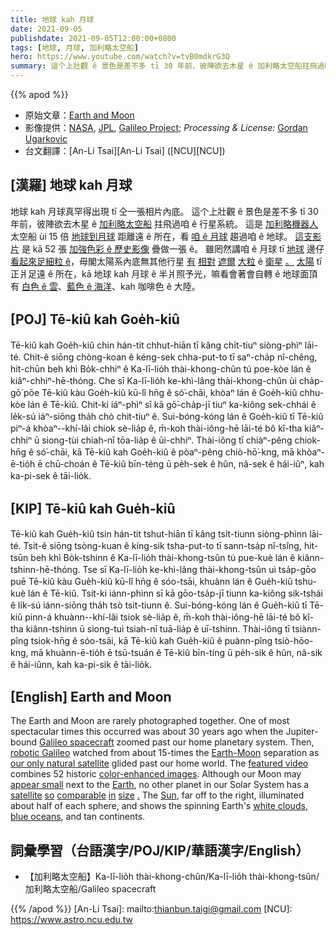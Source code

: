 ```yaml
---
title: 地球 kah 月球
date: 2021-09-05
publishdate: 2021-09-05T12:00:00+0800
tags: [地球, 月球, 加利略太空船]
hero: https://www.youtube.com/watch?v=tvB0mdkrG3Q
summary: 這个上壯觀 ê 景色是差不多 tī 30 年前，彼陣欲去木星 ê 加利略太空船拄飛過咱 ê 行星系統。
---
```


{{% apod %}}

- 原始文章：[Earth and Moon](https://apod.nasa.gov/apod/ap210905.html)
- 影像提供：[NASA](https://www.nasa.gov/), [JPL](https://www.jpl.nasa.gov/), [Galileo Project](https://solarsystem.nasa.gov/missions/galileo/overview/); *Processing & License:* [Gordan Ugarkovic](https://www.planetary.org/profiles/gordan-ugarkovic)
- 台文翻譯：[An-Li Tsai][An-Li Tsai] ([NCU][NCU])

## [漢羅] 地球 kah 月球
地球 kah 月球真罕得出現 tī 仝一張相片內底。
這个上壯觀 ê 景色是差不多 tī 30 年前，彼陣欲去木星 ê [加利略太空船][Galileo spacecraft] 拄飛過咱 ê 行星系統。
這是 [加利略機器人][robotic Galileo] 太空船 ùi 15 倍 [地球到月球][Earth-Moon] 距離遠 ê 所在，看 [咱 ê 月球][our only natural satellite] 趨過咱 ê 地球。
[這支影片][featured video] 是 kā 52 張 [加強色彩 ê 歷史影像][color-enhanced images] 疊做一張 ê。
雖罔然講咱 ê 月球 tī [地球][Earth] 邊仔 [看起來足細粒 ê][appear small]，毋閣太陽系內底無其他行星 [有][in] [相對][comparable] [遮爾][so] [大粒][size]  ê [衛星][satellite] [。][.]
[太陽][Sun] tī 正爿足遠 ê 所在，kā 地球 kah 月球 ê 半爿照予光，嘛看會著會自轉 ê 地球面頂有 [白色 ê 雲][white clouds]、[藍色 ê 海洋][blue oceans]、kah 咖啡色 ê 大陸。

## [POJ] Tē-kiû kah Goe̍h-kiû
Tē-kiû kah Goe̍h-kiû chin hán-tit chhut-hiān tī kâng chi̍t-tiuⁿ siòng-phìⁿ lāi-té.
Chit-ê siōng chòng-koan ê kéng-sek chha-put-to tī saⁿ-cha̍p nî-chêng, hit-chūn beh khì Bo̍k-chhiⁿ ê Ka-lī-lio̍h thài-khong-chûn tú poe-kòe lán ê kiâⁿ-chhiⁿ-hē-thóng.
Che sī Ka-lī-lio̍h ke-khì-lâng thài-khong-chûn ùi cha̍p-gō͘ pōe Tē-kiû kàu Goe̍h-kiû kū-lî hn̄g ê só͘-chāi, khòaⁿ lán ê Goe̍h-kiû chhu-kòe lán ê Tē-kiû.
Chit-ki iáⁿ-phìⁿ sī kā gō͘-cha̍p-jī tiuⁿ ka-kiông sek-chhái ê le̍k-sú iáⁿ-siōng tha̍h chò chit-tiuⁿ ê.
Sui-bóng-kóng lán ê Goe̍h-kiû tī Tē-kiû piⁿ-á khòaⁿ--khí-lâi chiok sè-lia̍p ê, m̄-koh thài-iông-hē lāi-té bô kî-tha kiâⁿ-chhiⁿ ū siong-tùi chiah-nī tōa-lia̍p ê ūi-chhiⁿ.
Thài-iông tī chiàⁿ-pêng chiok-hn̄g ê só͘-chāi, kā Tē-kiû kah Goe̍h-kiû ê pòaⁿ-pêng chiò-hō͘-kng, mā khòaⁿ-ē-tio̍h ē chū-choán ê Tē-kiû bīn-téng ū pe̍h-sek ê hûn, nâ-sek ê hái-iûⁿ, kah ka-pi-sek ê tāi-lio̍k.

## [KIP] Tē-kiû kah Gue̍h-kiû
Tē-kiû kah Gue̍h-kiû tsin hán-tit tshut-hiān tī kâng tsi̍t-tiunn siòng-phìnn lāi-té.
Tsit-ê siōng tsòng-kuan ê kíng-sik tsha-put-to tī sann-tsa̍p nî-tsîng, hit-tsūn beh khì Bo̍k-tshinn ê Ka-lī-lio̍h thài-khong-tsûn tú pue-kuè lán ê kiânn-tshinn-hē-thóng.
Tse sī Ka-lī-lio̍h ke-khì-lâng thài-khong-tsûn uì tsa̍p-gōo puē Tē-kiû kàu Gue̍h-kiû kū-lî hn̄g ê sóo-tsāi, khuànn lán ê Gue̍h-kiû tshu-kuè lán ê Tē-kiû.
Tsit-ki iánn-phìnn sī kā gōo-tsa̍p-jī tiunn ka-kiông sik-tshái ê li̍k-sú iánn-siōng tha̍h tsò tsit-tiunn ê.
Sui-bóng-kóng lán ê Gue̍h-kiû tī Tē-kiû pinn-á khuànn--khí-lâi tsiok sè-lia̍p ê, m̄-koh thài-iông-hē lāi-té bô kî-tha kiânn-tshinn ū siong-tuì tsiah-nī tuā-lia̍p ê uī-tshinn.
Thài-iông tī tsiànn-pîng tsiok-hn̄g ê sóo-tsāi, kā Tē-kiû kah Gue̍h-kiû ê puànn-pîng tsiò-hōo-kng, mā khuànn-ē-tio̍h ē tsū-tsuán ê Tē-kiû bīn-tíng ū pe̍h-sik ê hûn, nâ-sik ê hái-iûnn, kah ka-pi-sik ê tāi-lio̍k.

## [English] Earth and Moon
The Earth and Moon are rarely photographed together.
One of most spectacular times this occurred was about 30 years ago when the Jupiter-bound [Galileo spacecraft][Galileo spacecraft] zoomed past our home planetary system.
Then, [robotic Galileo][robotic Galileo] watched from about 15-times the [Earth-Moon][Earth-Moon] separation as [our only natural satellite][our only natural satellite] glided past our home world.
The [featured video][featured video] combines 52 historic [color-enhanced images][color-enhanced images].
Although our Moon may [appear small][appear small] next to the [Earth][Earth], no other planet in our Solar System has a [satellite][satellite] [so][so] [comparable][comparable] [in][in] [size][size] [.][.] The [Sun][Sun], far off to the right, illuminated about half of each sphere, and shows the spinning Earth's [white clouds][white clouds], [blue oceans][blue oceans], and tan continents.

## 詞彙學習（台語漢字/POJ/KIP/華語漢字/English）
- 【加利略太空船】Ka-lī-lio̍h thài-khong-chûn/Ka-lī-lio̍h thài-khong-tsûn/加利略太空船/Galileo spacecraft

{{% /apod %}}
[An-Li Tsai]: mailto:thianbun.taigi@gmail.com
[NCU]: https://www.astro.ncu.edu.tw


[Galileo spacecraft]:https://en.wikipedia.org/wiki/Galileo_(spacecraft)
[robotic Galileo]:https://solarsystem.nasa.gov/missions/galileo/timeline/#launch
[Earth-Moon]:https://www.theatlantic.com/photo/2017/04/portraits-of-the-earth-moon-system/524121/
[our only natural satellite]:https://solarsystem.nasa.gov/moons/earths-moon/overview/
[featured video]:https://www.flickr.com/photos/ugordan/4200521241/in/photostream/
[color-enhanced images]:https://nssdc.gsfc.nasa.gov/photo_gallery/caption/gal_earth_moon.txt
[appear small]:https://1funny.com/wp-content/uploads/2009/06/big-dog-small-kitten.jpg
[Earth]:https://solarsystem.nasa.gov/planets/earth/in-depth/
[satellite]:https://apod.nasa.gov/apod/ap150807.html
[so]:https://apod.nasa.gov/apod/ap141104.html
[comparable]:https://apod.nasa.gov/apod/ap100901.html
[in]:https://apod.nasa.gov/apod/ap030526.html
[size]:https://apod.nasa.gov/apod/ap011015.html
[.]:https://apod.nasa.gov/apod/ap980904.html
[Sun]:https://solarsystem.nasa.gov/solar-system/sun/by-the-numbers/
[white clouds]:https://apod.nasa.gov/apod/ap130331.html
[blue oceans]:https://www.scientificamerican.com/article/why-does-the-ocean-appear/
